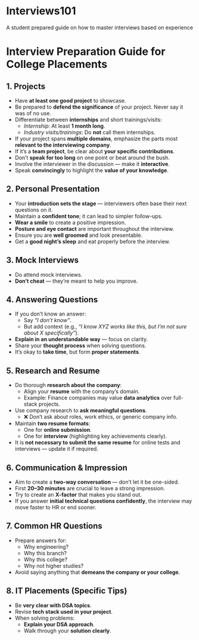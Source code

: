 # Interviews101
A student prepared guide on how to master interviews based on experience

# Interview Preparation Guide for College Placements

## 1. Projects
- Have **at least one good project** to showcase.  
- Be prepared to **defend the significance** of your project. Never say it was of no use.  
- Differentiate between **internships** and short trainings/visits:  
  - *Internship*: At least **1 month long**.  
  - *Industry visits/trainings*: Do **not** call them internships.  
- If your project spans **multiple domains**, emphasize the parts most **relevant to the interviewing company**.  
- If it’s a **team project**, be clear about **your specific contributions**.  
- Don’t **speak for too long** on one point or beat around the bush.  
- Involve the interviewer in the discussion — make it **interactive**.  
- Speak **convincingly** to highlight the **value of your knowledge**.  

## 2. Personal Presentation
- Your **introduction sets the stage** — interviewers often base their next questions on it.  
- Maintain a **confident tone**; it can lead to simpler follow-ups.  
- **Wear a smile** to create a positive impression.  
- **Posture and eye contact** are important throughout the interview.  
- Ensure you are **well groomed** and look presentable.  
- Get a **good night’s sleep** and eat properly before the interview.  

## 3. Mock Interviews
- Do attend mock interviews.  
- **Don’t cheat** — they’re meant to help you improve.  

## 4. Answering Questions
- If you don’t know an answer:  
  - Say *“I don’t know”*.  
  - But add context (e.g., *“I know XYZ works like this, but I’m not sure about X specifically”*).  
- **Explain in an understandable way** — focus on clarity.  
- Share your **thought process** when solving questions.  
- It’s okay to **take time**, but form **proper statements**.  

## 5. Research and Resume
- Do thorough **research about the company**:  
  - Align your **resume** with the company’s domain.  
  - Example: Finance companies may value **data analytics** over full-stack projects.  
- Use company research to **ask meaningful questions**.  
  - ❌ Don’t ask about roles, work ethics, or generic company info.  
- Maintain **two resume formats**:  
  - One for **online submission**.  
  - One for **interview** (highlighting key achievements clearly).  
- It is **not necessary to submit the same resume** for online tests and interviews — update it if required.  

## 6. Communication & Impression
- Aim to create a **two-way conversation** — don’t let it be one-sided.  
- First **20–30 minutes** are crucial to leave a strong impression.  
- Try to create an **X-factor** that makes you stand out.  
- If you answer **initial technical questions confidently**, the interview may move faster to HR or end sooner.  

## 7. Common HR Questions
- Prepare answers for:  
  - Why engineering?  
  - Why this branch?  
  - Why this college?  
  - Why not higher studies?  
- Avoid saying anything that **demeans the company or your college**.  

## 8. IT Placements (Specific Tips)
- Be **very clear with DSA topics**.  
- Revise **tech stack used in your project**.  
- When solving problems:  
  - **Explain your DSA approach**.  
  - Walk through your **solution clearly**.  
